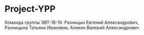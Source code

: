 # Project-YPP
Команда группы ЭВТ-18-1б:
Разницын Евгений Александрович, Разницына Татьяна Ивановна, Аликин Валерий Александрович
